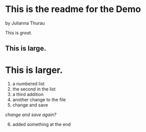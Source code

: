 This is the readme for the Demo
===============================

by Julianna Thurau

This is *great.*

## This is large.
# This is larger.

1. a numbered list
2. the second in the list
3. a third addition
4. another change to the file
5. change and save

*change and save again?*

6. added something at the end
